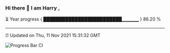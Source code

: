### Hi there 👋 I am Harry , 

⏳ Year progress { █████████████████████████▁▁▁▁▁ } 86.20 %

---

⏰ Updated on Thu, 11 Nov 2021 15:31:32 GMT

![Progress Bar CI](https://github.com/duykhang68/duykhang68/workflows/Progress%20Bar%20CI/badge.svg)
